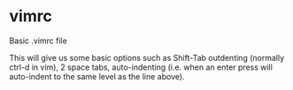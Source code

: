 # vimrc
Basic .vimrc file

This will give us some basic options such as Shift-Tab outdenting (normally ctrl-d in vim), 2 space tabs, auto-indenting (i.e. when an enter press will auto-indent to the same level as the line above).
